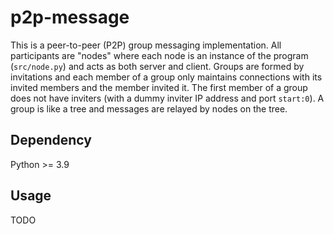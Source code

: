# p2p-message

This is a peer-to-peer (P2P) group messaging implementation.
All participants are "nodes" where each node is an instance
of the program (`src/node.py`) and acts as both server and client.
Groups are formed by invitations and each member of a group only maintains
connections with its invited members and the member invited it.
The first member of a group does not have inviters
(with a dummy inviter IP address and port `start:0`).
A group is like a tree and messages are relayed by nodes on the tree.

## Dependency

Python >= 3.9

## Usage

TODO
